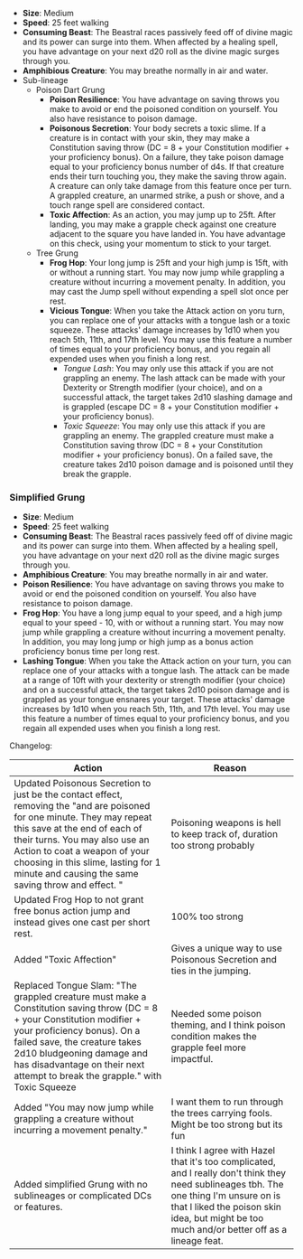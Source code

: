 - **Size**: Medium
- **Speed**: 25 feet walking
- **Consuming Beast**: The Beastral races passively feed off of divine magic and its power can surge into them. When affected by a healing spell, you have advantage on your next d20 roll as the divine magic surges through you.
- **Amphibious Creature**: You may breathe normally in air and water.
- Sub-lineage
	- Poison Dart Grung
		- **Poison Resilience**: You have advantage on saving throws you make to avoid or end the poisoned condition on yourself. You also have resistance to poison damage.  
		- **Poisonous Secretion**: Your body secrets a toxic slime. If a creature is in contact with your skin, they may make a Constitution saving throw (DC = 8 + your Constitution modifier + your proficiency bonus). On a failure, they take poison damage equal to your proficiency bonus number of d4s. If that creature ends their turn touching you, they make the saving throw again. A creature can only take damage from this feature once per turn. A grappled creature, an unarmed strike, a push or shove, and a touch range spell are considered contact. 
		- **Toxic Affection**: As an action, you may jump up to 25ft. After landing, you may make a grapple check against one creature adjacent to the square you have landed in. You have advantage on this check, using your momentum to stick to your target.
	- Tree Grung
		- **Frog Hop**: Your long jump is 25ft and your high jump is 15ft, with or without a running start. You may now jump while grappling a creature without incurring a movement penalty. In addition, you may cast the Jump spell without expending a spell slot once per rest.
		- **Vicious Tongue**: When you take the Attack action on yoru turn, you can replace one of your attacks with a tongue lash or a toxic squeeze. These attacks' damage increases by 1d10 when you reach 5th, 11th, and 17th level. You may use this feature a number of times equal to your proficiency bonus, and you regain all expended uses when you finish a long rest.
			- *Tongue Lash*: You may only use this attack if you are not grappling an enemy. The lash attack can be made with your Dexterity or Strength modifier (your choice), and on a successful attack, the target takes 2d10 slashing damage and is grappled (escape DC = 8 + your Constitution modifier + your proficiency bonus). 
			- *Toxic Squeeze*: You may only use this attack if you are grappling an enemy. The grappled creature must make a Constitution saving throw (DC = 8 + your Constitution modifier + your proficiency bonus). On a failed save, the creature takes 2d10 poison damage and is poisoned until they break the grapple.

### Simplified Grung
- **Size**: Medium
- **Speed**: 25 feet walking
- **Consuming Beast**: The Beastral races passively feed off of divine magic and its power can surge into them. When affected by a healing spell, you have advantage on your next d20 roll as the divine magic surges through you.
- **Amphibious Creature**: You may breathe normally in air and water.
- **Poison Resilience**: You have advantage on saving throws you make to avoid or end the poisoned condition on yourself. You also have resistance to poison damage.  
- **Frog Hop**: You have a long jump equal to your speed, and a high jump equal to your speed - 10, with or without a running start.  You may now jump while grappling a creature without incurring a movement penalty. In addition, you may long jump or high jump as a bonus action proficiency bonus time per long rest.
- **Lashing Tongue**: When you take the Attack action on your turn, you can replace one of your attacks with a tongue lash. The attack can be made at a range of 10ft with your dexterity or strength modifier (your choice) and on a successful attack, the target takes 2d10 poison damage and is grappled as your tongue ensnares your target. These attacks' damage increases by 1d10 when you reach 5th, 11th, and 17th level. You may use this feature a number of times equal to your proficiency bonus, and you regain all expended uses when you finish a long rest. 

Changelog: 

| Action                                                                                                                                                                                                                                                                                                                  | Reason                                                                                                                                                                                                                                 |
| ----------------------------------------------------------------------------------------------------------------------------------------------------------------------------------------------------------------------------------------------------------------------------------------------------------------------- | -------------------------------------------------------------------------------------------------------------------------------------------------------------------------------------------------------------------------------------- |
| Updated Poisonous Secretion to just be the contact effect, removing the "and are poisoned for one minute. They may repeat this save at the end of each of their turns. You may also use an Action to coat a weapon of your choosing in this slime, lasting for 1 minute and causing the same saving throw and effect. " | Poisoning weapons is hell to keep track of, duration too strong probably                                                                                                                                                               |
| Updated Frog Hop to not grant free bonus action jump and instead gives one cast per short rest.                                                                                                                                                                                                                         | 100% too strong                                                                                                                                                                                                                        |
| Added "Toxic Affection"                                                                                                                                                                                                                                                                                                 | Gives a unique way to use Poisonous Secretion and ties in the jumping.                                                                                                                                                                 |
| Replaced Tongue Slam: "The grappled creature must make a Constitution saving throw (DC = 8 + your Constitution modifier + your proficiency bonus). On a failed save, the creature takes 2d10 bludgeoning damage and has disadvantage on their next attempt to break the grapple." with Toxic Squeeze                    | Needed some poison theming, and I think poison condition makes the grapple feel more impactful.                                                                                                                                        |
| Added "You may now jump while grappling a creature without incurring a movement penalty."                                                                                                                                                                                                                               | I want them to run through the trees carrying fools. Might be too strong but its fun                                                                                                                                                   |
| Added simplified Grung with no sublineages or complicated DCs or features.                                                                                                                                                                                                                                              | I think I agree with Hazel that it's too complicated, and I really don't think they need sublineages tbh. The one thing I'm unsure on is that I liked the poison skin idea, but might be too much and/or better off as a lineage feat. |


